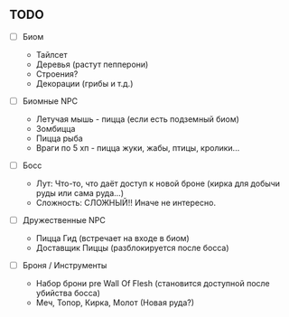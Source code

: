 ## TODO

- [ ] Биом
    * Тайлсет
    * Деревья (растут пепперони)
    * Строения?
    * Декорации (грибы и т.д.)

- [ ] Биомные NPC
    * Летучая мышь - пицца (если есть подземный биом)
    * Зомбицца
    * Пицца рыба
    * Враги по 5 хп - пицца жуки, жабы, птицы, кролики...

- [ ] Босс
    * Лут: Что-то, что даёт доступ к новой броне (кирка для
      добычи руды или сама руда...)
    * Сложность: СЛОЖНЫЙ!! Иначе не интересно.

- [ ] Дружественные NPC
    * Пицца Гид (встречает на входе в биом)
    * Доставщик Пиццы (разблокируется после босса)

- [ ] Броня / Инструменты
    * Набор брони pre Wall Of Flesh (становится доступной
      после убийства босса)
    * Меч, Топор, Кирка, Молот (Новая руда?)
